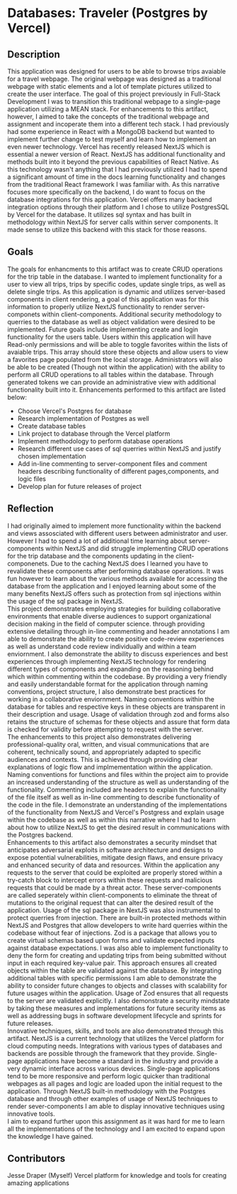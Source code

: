 
# Databases: Traveler (Postgres by Vercel)

## Description
This application was designed for users to be able to browse trips avaiable for a travel webpage. The original webpage was designed as a traditional webpage with static elements and a lot of template pictures utilized to create the user interface. The goal of this project previously in Full-Stack Development I was to transition this traditional webpage to a single-page application utilizing a MEAN stack. For enhancements to this artifact, however, I aimed to take the concepts of the traditional webpage and assignment and incoperate them into a different tech stack. I had previously had some experience in React with a MongoDB backend but wanted to implement further change to test myself and learn how to implement an even newer technology. Vercel has recently released NextJS which is essential a newer version of React. NextJS has additional functionality and methods built into it beyond the previous capabilities of React Native. As this technology wasn't anything that I had previously utilized I had to spend a significant amount of time in the docs learning functionality and changes from the traditional React framework I was familiar with. As this narrative focuses more specifically on the backend, I do want to focus on the database integrations for this application. Vercel offers many backend integration options through their platform and I chose to utilize PostgresSQL by Vercel for the database. It utilizes sql syntax and has built in methodology within NextJS for server calls within server components. It made sense to utilize this backend with this stack for those reasons.

## Goals
The goals for enhancments to this artifact was to create CRUD operations for the trip table in the database. I wanted to implement functionality for a user to view all trips, trips by specific codes, update single trips, as well as delete single trips. As this application is dynamic and utilizes server-based components in client rendering, a goal of this application was for this information to properly utilize NextJS functionality to render server-componets within client-components. Additional security methodology to querries to the database as well as object validation were desired to be implemented. Future goals include implementing create and login functionality for the users table. Users within this application will have Read-only permissions and will be able to toggle favorites within the lists of avaiable trips. This array should store these objects and allow users to view a favorites page populated from the local storage. Administrators will also be able to be created (Though not within the application) with the ability to perform all CRUD operations to all tables within the database. Through generated tokens we can provide an administrative view with additional functionality built into it. Enhancements performed to this artifact are listed below:
<ul>
  <li>Choose Vercel's Postgres for database</li>
  <li>Research implementation of Postgres as well</li>
  <li>Create database tables</li>
  <li>Link project to database through the Vercel platform</li>
  <li>Implement methodology to perform database operations</li>
  <li>Research different use cases of sql querries within NextJS and justify chosen implementation</li>
  <li>Add in-line commenting to server-component files and comment headers describing functionality of different pages,components, and logic files</li>
  <li>Develop plan for future releases of project</li>
</ul>

## Reflection
I had originally aimed to implement more functionality within the backend and views assosciated with different users between administrator and user. However I had to spend a lot of additional time learning about server-components within NextJS and did struggle implementing CRUD operations for the trip database and the components updating in the client-componenets. Due to the caching NextJS does I learned you have to revalidate these components after performing database operations. It was fun however to learn about the various methods available for accessing the database from the application and I enjoyed learning about some of the many benefits NextJS offers such as protection from sql injections within the usage of the sql package in NextJS. <br/>
This project demonstrates employing strategies for building collaborative environments that enable diverse audiences to support organizational decision making in the field of computer science. through providing extensive detailing through in-line commenting and header annotations I am able to demonstrate the ability to create positive code-review experiences as well as understand code review individually and within a team enviornment.  I also demonstrate the ability to discuss experiences and best experiences through implementing NextJS technology for rendering different types of components and expanding on the reasoning behind which within commenting within the codebase. By providing a very friendly and easily understandable format for the application through naming conventions, project structure, I also demonstrate best practices for working in a collaborative enviornment. Naming conventions within the database for tables and respective keys in these objects are transparent in their description and usage. Usage of validation through zod and forms also retains the structure of schemas for these objects and assure that form data is checked for validity before attempting to request with the server. <br/>
The enhancements to this project also demonstrates delivering professional-quality oral, written, and visual communications that are coherent, technically sound, and appropriately adapted to specific audiences and contexts. This is achieved through providing clear explanations of logic flow and implmementation within the application. Naming conventions for functions and files within the project aim to provide an increased understanding of the structure as well as understanding of the functionality. Commenting included are headers to explain the functionality of the file itself as well as in-line commenting to describe functionality of the code in the file. I demonstrate an understanding of the implementations of the functionality from NextJS and Vercel's Postgress and explain usage within the codebase as well as within this narrative where I had to learn about how to utilize NextJS to get the desired result in communications with the Postgres backend. <br/>
Enhancements to this artifact also demonstrates a security mindset that anticipates adversarial exploits in software architecture and designs to expose potential vulnerabilities, mitigate design flaws, and ensure privacy and enhanced security of data and resources. Within the application any requests to the server that could be exploited are properly stored within a try-catch block to intercept errors within these requests and malicious requests that could be made by a threat actor. These server-components are called seperately within client-components to eliminate the threat of mutations to the original request that can alter the desired result of the application. Usage of the sql package in NextJS was also instrumental to protect querries from injection. There are built-in protected methods within NextJS and Postgres that allow developers to write hard querries within the codebase without fear of injections. Zod is a package that allows you to create virtual schemas based upon forms and validate expected inputs against database expectations. I was also able to implement functionality to deny the form for creating and updating trips from being submitted without input in each required key-value pair. This approach ensures all created objects within the table are validated against the database. By integrating additional tables with specific permissions I am able to demonstrate the ability to consider future changes to objects and classes with scalability for future usages within the application. Usage of Zod ensures that all requests to the server are validated explicitly. I also demonstrate a security mindstate by taking these measures and implementations for future security items as well as addressing bugs in software development lifecycle and sprints for future releases. <br/>
Innovative techniques, skills, and tools are also demonstrated through this artifact. NextJS is a current technology that utilizes the Vercel platform for cloud computing needs. Integrations with various types of databases and backends are possible through the framework that they provide. Single-page applications have become a standard in the industry and provide a very dynamic interface across various devices. Single-page applications tend to be more responsive and perform logic quicker than traditional webpages as all pages and logic are loaded upon the initial request to the application. Through NextJS built-in methodology with the Postgres database and through other examples of usage of NextJS techniques to render sever-components I am able to display innovative techniques using innovative tools. <br/>
I aim to expand further upon this assignment as it was hard for me to learn all the implementations of the technology and I am excited to expand upon the knowledge I have gained.

## Contributors
Jesse Draper (Myself)
Vercel platform for knowledge and tools for creating amazing applications
